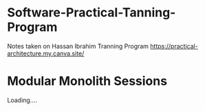 # Software-Practical-Tanning-Program
Notes taken on Hassan Ibrahim Tranning Program https://practical-architecture.my.canva.site/ 


# Modular Monolith Sessions
 Loading....
